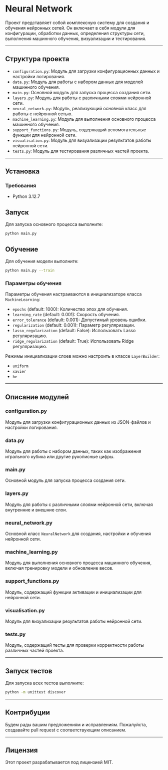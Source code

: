 # Neural Network
Проект представляет собой комплексную систему для создания и обучения нейронных сетей. Он включает в себя модули для конфигурации, обработки данных, определения структуры сети, выполнения машинного обучения, визуализации и тестирования.

---

## Структура проекта

- `configuration.py`: Модуль для загрузки конфигурационных данных и настройки логирования.
- `data.py`: Модуль для работы с набором данных для моделей машинного обучения.
- `main.py`: Основной модуль для запуска процесса создания сети.
- `layers.py`: Модуль для работы с различными слоями нейронной сети.
- `neural_network.py`: Модуль, реализующий основной класс для работы с нейронной сетью.
- `machine_learning.py`: Модуль для выполнения основного процесса машинного обучения.
- `support_functions.py`: Модуль, содержащий вспомогательные функции для нейронной сети.
- `visualisation.py`: Модуль для визуализации результатов работы нейронной сети.
- `tests.py`: Модуль для тестирования различных частей проекта.

---

## Установка

### Требования

- Python 3.12.7

## Запуск

Для запуска основного процесса выполните:
```bash
python main.py
```
## Обучение

Для обучения модели выполните:
```bash
python main.py --train
```

### Параметры обучения
Параметры обучения настраиваются в инициализаторе класса `MachineLearning`:

- `epochs` (default: 1000): Количество эпох для обучения.
- `learning_rate` (default: 0.001): Скорость обучения.
- `error_tolerance` (default: 0.001): Допустимый уровень ошибки.
- `regularization` (default: 0.001): Параметр регуляризации.
- `lasso_regularization` (default: False): Использовать Lasso регуляризацию.
- `ridge_regularization` (default: True): Использовать Ridge регуляризацию.

Режимы инициализации слоев можно настроить в классе `LayerBuilder`:

- `uniform`
- `xavier`
- `he`


---

## Описание модулей

### configuration.py
Модуль для загрузки конфигурационных данных из JSON-файлов и настройки логирования.

### data.py
Модуль для работы с набором данных, таких как изображения игрального кубика или другие рукописные цифры.

### main.py
Основной модуль для запуска процесса создания сети.

### layers.py
Модуль для работы с различными слоями нейронной сети, включая внутренние и внешние слои.

### neural_network.py
Основной класс `NeuralNetwork` для создания, настройки и обучения нейронной сети.

### machine_learning.py
Модуль для выполнения основного процесса машинного обучения, включая тренировку модели и обновление весов.

### support_functions.py
Модуль, содержащий функции активации и инициализации для нейронной сети.

### visualisation.py
Модуль для визуализации результатов работы нейронной сети.

### tests.py
Модуль, содержащий тесты для проверки корректности работы различных частей проекта.

---

## Запуск тестов

Для запуска всех тестов выполните:
```bash
python -m unittest discover
```

---

## Контрибуции

Будем рады вашим предложениям и исправлениям. Пожалуйста, создавайте pull request с соответствующим описанием.

---

## Лицензия

Этот проект разрабатывается под лицензией MIT.

